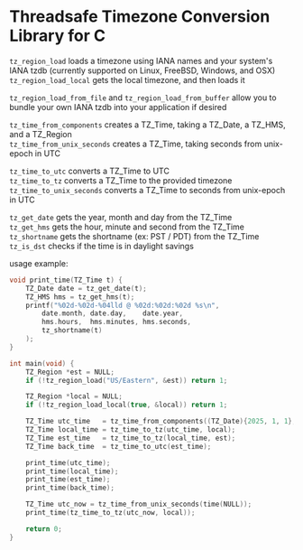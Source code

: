 # Threadsafe Timezone Conversion Library for C

`tz_region_load`       loads a timezone using IANA names and your system's IANA tzdb (currently supported on Linux, FreeBSD, Windows, and OSX)  
`tz_region_load_local` gets the local timezone, and then loads it

`tz_region_load_from_file` and `tz_region_load_from_buffer` allow you to bundle your own IANA tzdb into your application if desired  

`tz_time_from_components`   creates a TZ_Time, taking a TZ_Date, a TZ_HMS, and a TZ_Region  
`tz_time_from_unix_seconds` creates a TZ_Time, taking seconds from unix-epoch in UTC  

`tz_time_to_utc`          converts a TZ_Time to UTC  
`tz_time_to_tz`           converts a TZ_Time to the provided timezone  
`tz_time_to_unix_seconds` converts a TZ_Time to seconds from unix-epoch in UTC

`tz_get_date`  gets the year, month and day from the TZ_Time  
`tz_get_hms`   gets the hour, minute and second from the TZ_Time  
`tz_shortname` gets the shortname (ex: PST / PDT) from the TZ_Time  
`tz_is_dst`    checks if the time is in daylight savings  

usage example:
```C
void print_time(TZ_Time t) {
	TZ_Date date = tz_get_date(t);
	TZ_HMS hms = tz_get_hms(t);
	printf("%02d-%02d-%04lld @ %02d:%02d:%02d %s\n",
		date.month, date.day,    date.year,
		hms.hours,  hms.minutes, hms.seconds,
		tz_shortname(t)
	);
}

int main(void) {
	TZ_Region *est = NULL;
	if (!tz_region_load("US/Eastern", &est)) return 1;

	TZ_Region *local = NULL;
	if (!tz_region_load_local(true, &local)) return 1;

	TZ_Time utc_time   = tz_time_from_components((TZ_Date){2025, 1, 1}, (TZ_HMS){0, 0, 0}, NULL);
	TZ_Time local_time = tz_time_to_tz(utc_time, local);
	TZ_Time est_time   = tz_time_to_tz(local_time, est);
	TZ_Time back_time  = tz_time_to_utc(est_time);

	print_time(utc_time);
	print_time(local_time);
	print_time(est_time);
	print_time(back_time);

	TZ_Time utc_now = tz_time_from_unix_seconds(time(NULL));
	print_time(tz_time_to_tz(utc_now, local));

	return 0;
}
```
